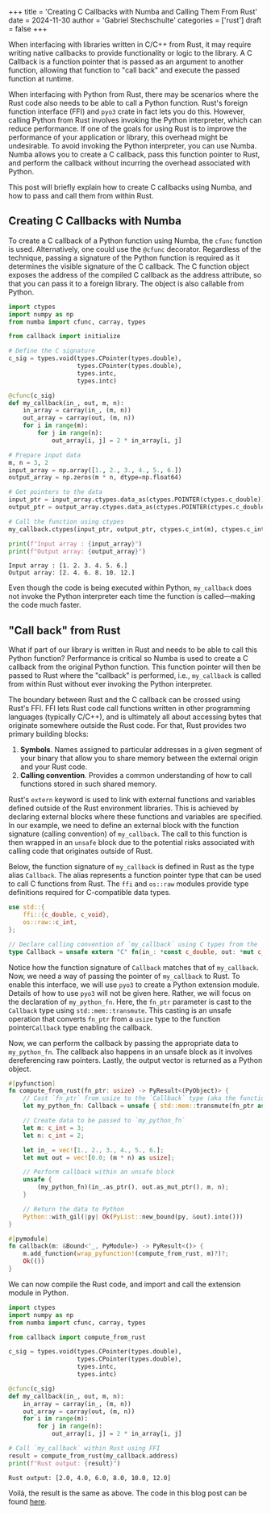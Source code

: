 +++
title = 'Creating C Callbacks with Numba and Calling Them From Rust'
date = 2024-11-30
author = 'Gabriel Stechschulte'
categories = ['rust']
draft = false
+++

When interfacing with libraries written in C/C++ from Rust, it may require writing native callbacks to provide functionality or logic to the library. A C Callback is a function pointer that is passed as an argument to another function, allowing that function to "call back" and execute the passed function at runtime.

When interfacing with Python from Rust, there may be scenarios where the Rust code also needs to be able to call a Python function. Rust's foreign function interface (FFI) and `pyo3` crate in fact lets you do this. However, calling Python from Rust involves invoking the Python interpreter, which can reduce performance. If one of the goals for using Rust is to improve the performance of your application or library, this overhead might be undesirable. To avoid invoking the Python interpreter, you can use Numba. Numba allows you to create a C callback, pass this function pointer to Rust, and perform the callback without incurring the overhead associated with Python.

This post will briefly explain how to create C callbacks using Numba, and how to pass and call them from within Rust.

## Creating C Callbacks with Numba

To create a C callback of a Python function using Numba, the `cfunc` function is used. Alternatively, one could use the `@cfunc` decorator. Regardless of the technique, passing a signature of the Python function is required as it determines the visible signature of the C callback. The C function object exposes the address of the compiled C callback as the address attribute, so that you can pass it to a foreign library. The object is also callable from Python.

```python
import ctypes
import numpy as np
from numba import cfunc, carray, types

from callback import initialize

# Define the C signature
c_sig = types.void(types.CPointer(types.double),
                   types.CPointer(types.double),
                   types.intc,
                   types.intc)

@cfunc(c_sig)
def my_callback(in_, out, m, n):
    in_array = carray(in_, (m, n))
    out_array = carray(out, (m, n))
    for i in range(m):
        for j in range(n):
            out_array[i, j] = 2 * in_array[i, j]

# Prepare input data
m, n = 3, 2
input_array = np.array([1., 2., 3., 4., 5., 6.])
output_array = np.zeros(m * n, dtype=np.float64)

# Get pointers to the data
input_ptr = input_array.ctypes.data_as(ctypes.POINTER(ctypes.c_double))
output_ptr = output_array.ctypes.data_as(ctypes.POINTER(ctypes.c_double))

# Call the function using ctypes
my_callback.ctypes(input_ptr, output_ptr, ctypes.c_int(m), ctypes.c_int(n))

print(f"Input array : {input_array}")
print(f"Output array: {output_array}")
```
```
Input array : [1. 2. 3. 4. 5. 6.]
Output array: [2. 4. 6. 8. 10. 12.]
```

Even though the code is being executed within Python, `my_callback` does not invoke the Python interpreter each time the function is called—making the code much faster.

## "Call back" from Rust

What if part of our library is written in Rust and needs to be able to call this Python function? Performance is critical so Numba is used to create a C callback from the original Python function. This function pointer will then be passed to Rust where the "callback" is performed, i.e., `my_callback` is called from within Rust without ever invoking the Python interpreter.

The boundary between Rust and the C callback can be crossed using Rust's FFI. FFI lets Rust code call functions written in other programming languages (typically C/C++), and is ultimately all about accessing bytes that originate somewhere outside the Rust code. For that, Rust provides two primary building blocks:
1. **Symbols**. Names assigned to particular addresses in a given segment of your binary that allow you to share memory between the external origin and your Rust code.
2. **Calling convention**. Provides a common understanding of how to call functions stored in such shared memory.

Rust's `extern` keyword is used to link with external functions and variables defined outside of the Rust environment libraries. This is achieved by declaring external blocks where these functions and variables are specified. In our example, we need to define an external block with the function signature (calling convention) of `my_callback`. The call to this function is then wrapped in an `unsafe` block due to the potential risks associated with calling code that originates outside of Rust.

Below, the function signature of `my_callback` is defined in Rust as the type alias `Callback`. The alias represents a function pointer type that can be used to call C functions from Rust. The `ffi` and `os::raw` modules provide type definitions required for C-compatible data types.

```Rust
use std::{
    ffi::{c_double, c_void},
    os::raw::c_int,
};

// Declare calling convention of `my_callback` using C types from the `ffi` module
type Callback = unsafe extern "C" fn(in_: *const c_double, out: *mut c_double, m: c_int, n: c_int);
```
Notice how the function signature of `Callback` matches that of `my_callback`. Now, we need a way of passing the pointer of `my_callback` to Rust. To enable this interface, we will use `pyo3` to create a Python extension module. Details of how to use `pyo3` will not be given here. Rather, we will focus on the declaration of `my_python_fn`. Here, the `fn_ptr` parameter is cast to the `Callback` type using `std::mem::transmute`. This casting is an unsafe operation that converts `fn_ptr` from a `usize` type to the function pointer`Callback` type enabling the callback.

Now, we can perform the callback by passing the appropriate data to `my_python_fn`. The callback also happens in an unsafe block as it involves dereferencing raw pointers. Lastly, the output vector is returned as a Python object.

```Rust
#[pyfunction]
fn compute_from_rust(fn_ptr: usize) -> PyResult<(PyObject)> {
    // Cast `fn_ptr` from usize to the `Callback` type (aka the function pointer)
    let my_python_fn: Callback = unsafe { std::mem::transmute(fn_ptr as *const c_void) };

    // Create data to be passed to `my_python_fn`
    let m: c_int = 3;
    let n: c_int = 2;

    let in_ = vec![1., 2., 3., 4., 5., 6.];
    let mut out = vec![0.0; (m * n) as usize];

    // Perform callback within an unsafe block
    unsafe {
        (my_python_fn)(in_.as_ptr(), out.as_mut_ptr(), m, n);
    }

    // Return the data to Python
    Python::with_gil(|py| Ok(PyList::new_bound(py, &out).into()))
}

#[pymodule]
fn callback(m: &Bound<'_, PyModule>) -> PyResult<()> {
    m.add_function(wrap_pyfunction!(compute_from_rust, m)?)?;
    Ok(())
}
```

We can now compile the Rust code, and import and call the extension module in Python.

```Python
import ctypes
import numpy as np
from numba import cfunc, carray, types

from callback import compute_from_rust

c_sig = types.void(types.CPointer(types.double),
                   types.CPointer(types.double),
                   types.intc,
                   types.intc)

@cfunc(c_sig)
def my_callback(in_, out, m, n):
    in_array = carray(in_, (m, n))
    out_array = carray(out, (m, n))
    for i in range(m):
        for j in range(n):
            out_array[i, j] = 2 * in_array[i, j]

# Call `my_callback` within Rust using FFI
result = compute_from_rust(my_callback.address)
print(f"Rust output: {result}")
```
```
Rust output: [2.0, 4.0, 6.0, 8.0, 10.0, 12.0]
```

Voilà, the result is the same as above. The code in this blog post can be found [here](https://github.com/GStechschulte/gstechschulte.github.io/tree/main/content/posts/2024-11-30-c-callbacks/callback/).
